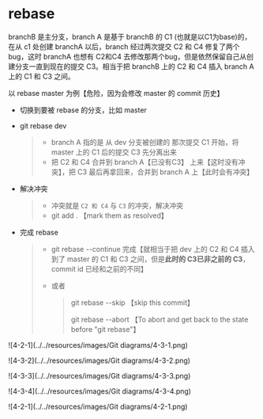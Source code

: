 # rebase

branchB 是主分支，branch A 是基于 branchB 的 C1 (也就是以C1为base)的，在从 c1 处创建 branchA 以后，branch 经过两次提交 C2 和 C4 修复了两个 bug，这时 branchA 也想有 C2和C4 去修改那两个bug，但是依然保留自己从创建分支一直到现在的提交 C3。相当于把 branchB 上的 C2 和 C4 插入 branch A 上的 C1 和 C3 之间。



以 rebase master 为例【危险，因为会修改 master 的 commit 历史】

- 切换到要被 rebase 的分支，比如 master

- git rebase dev

  > - branch A 指的是 从 dev 分支被创建的 那次提交 C1 开始，将 master 上的 C1 后的提交 C3 先分离出来
  > - 把 C2 和 C4 合并到 branch A【已没有C3】 上来【这时没有冲突】，把 C3 最后再拿回来，合并到 branch A 上【此时会有冲突】

- 解决冲突

  > - 冲突就是 `C2 和 C4` 与 `C3` 的冲突，解决冲突
  > - git add . 【mark them as resolved】

- 完成 rebase

  > - git rebase --continue 完成【就相当于把 dev 上的 C2 和 C4 插入到了 master 的 C1 和 C3 之间，但是**此时的 C3已非之前的 C3**， commit id 已经和之前的不同】
  >
  > - 或者
  >
  >   > git rebase --skip 【skip this commit】
  >   >
  >   > git rebase --abort 【To abort and get back to the state before "git rebase"】



![4-2-1](../../resources/images/Git diagrams/4-3-1.png)

![4-3-2](../../resources/images/Git diagrams/4-3-2.png)

![4-3-3](../../resources/images/Git diagrams/4-3-3.png)

![4-3-4](../../resources/images/Git diagrams/4-3-4.png)



![4-2-1](../../resources/images/Git diagrams/4-2-1.png)